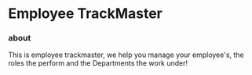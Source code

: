 # Employee TrackMaster


### about
This is employee trackmaster, we help you manage your employee's, the roles the perform and the Departments the work under!
